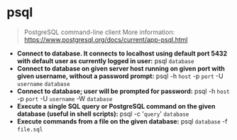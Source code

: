 # psql
> PostgreSQL command-line client
> More information: <https://www.postgresql.org/docs/current/app-psql.html>
- **Connect to database. It connects to localhost using default port 5432 with default user as currently logged in user:**
psql `database`
- **Connect to database on given server host running on given port with given username, without a password prompt:**
psql -h `host` -p `port` -U `username` `database`
- **Connect to database; user will be prompted for password:**
psql -h `host` -p `port` -U `username` -W `database`
- **Execute a single SQL query or PostgreSQL command on the given database (useful in shell scripts):**
psql -c '`query`' `database`
- **Execute commands from a file on the given database:**
psql `database` -f `file.sql`
